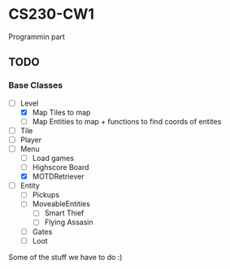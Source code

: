 # CS230-CW1

Programmin part

## TODO

### Base Classes
- [ ] Level
  - [x] Map Tiles to map
  - [ ] Map Entities to map + functions to find coords of entites
- [ ] Tile
- [ ] Player
- [ ] Menu
  - [ ] Load games
  - [ ] Highscore Board
  - [x] MOTDRetriever
- [ ] Entity
  - [ ] Pickups
  - [ ] MoveableEntities
    - [ ] Smart Thief
    - [ ] Flying Assasin
   - [ ] Gates
   - [ ] Loot

Some of the stuff we have to do
:)
